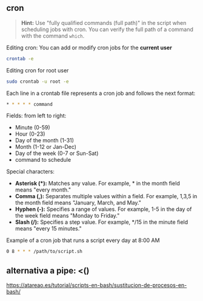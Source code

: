## cron

> **Hint:** Use "fully qualified commands (full path)" in the script when scheduling jobs with cron. You can verify the full path of a command with the command `which`. 

Editing cron: You can add or modify cron jobs for the **current user**
```bash
crontab -e
```
Editing cron for root user
```bash
sudo crontab -u root -e
```

Each line in a crontab file represents a cron job and follows the next format:
```bash
* * * * * command
```
Fields: from left to right:
- Minute (0-59)
- Hour (0-23)
- Day of the month (1-31)
- Month (1-12 or Jan-Dec)
- Day of the week (0-7 or Sun-Sat)
- command to schedule

Special characters:
- **Asterisk (*):** Matches any value. For example, * in the month field means "every month."
- **Comma (,):** Separates multiple values within a field. For example, 1,3,5 in the month field means "January, March, and May."
- **Hyphen (-):** Specifies a range of values. For example, 1-5 in the day of the week field means "Monday to Friday."
- **Slash (/):** Specifies a step value. For example, */15 in the minute field means "every 15 minutes."

Example of a cron job that runs a script every day at 8:00 AM
```bash
0 8 * * * /path/to/script.sh
```

## alternativa a pipe: <()

https://atareao.es/tutorial/scripts-en-bash/sustitucion-de-procesos-en-bash/
